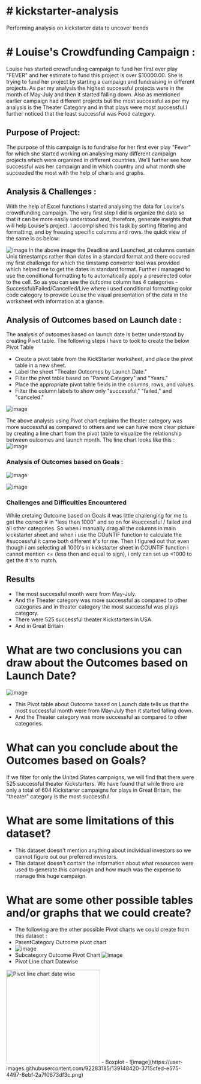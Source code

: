 # # kickstarter-analysis
Performing analysis on kickstarter data to uncover trends
# # Louise's Crowdfunding Campaign :

Louise has started crowdfunding campaign to fund her first ever play "FEVER" and her estimate to fund this project is over $10000.00.
She is trying to fund her project by starting a campaign and fundraising in different projects.
As per my analysis the highest successful projects were in the month of May-July and then it started falling down.
Also as mentioned earlier campaign had different projects but the most successful as per my analysis is the Theater Category and in that
plays were most successful.I further noticed that the least successful was Food category.


## Purpose of Project:

The purpose of this campaign is to fundraise for her first ever play "Fever" for which she started working on analysing many different campaign projects which were organized in different countries. We'll further see how successful was her campaign and in which country and what month she succeeded the most with the help of charts and graphs.

## Analysis & Challenges :

With the help of Excel functions I started analysing the data for Louise's crowdfunding campaign.
The very first step I did is organize the data so that it can be more easily understood and, therefore, generate insights that will help Louise's project. 
I accomplished this task by sorting filtering and formatting, and by freezing specific columns and rows. the quick view of the same is as below:

![image](https://user-images.githubusercontent.com/92283185/139081280-ccfe8711-fc0c-4dad-80a1-6440011a2b78.png)
In the above image the Deadline and Launched_at columns contain Unix timestamps rather than dates in a standard format and there occured my first challenge for which the timstamp converter tool was provided which helped me to get the dates in standard format.
Further i managed to use the conditional formatting to to automatically apply a preselected color to the cell. So as you can see the outcome column has 4 categories - Successful/Failed/Cancelled/Live where i used conditional formatting color code category to provide Louise the visual presentation of the data in the worksheet with information at a glance.

## Analysis of Outcomes based on Launch date :
The analysis of outcomes based on launch date is better understood by creating Pivot table. The following steps i have to took to create the below Pivot Table 
- Create a pivot table from the KickStarter worksheet, and place the pivot table in a new sheet.
- Label the sheet "Theater Outcomes by Launch Date."
- Filter the pivot table based on "Parent Category" and "Years."
- Place the appropriate pivot table fields in the columns, rows, and values.
- Filter the column labels to show only "successful," "failed," and "canceled."

![image](https://user-images.githubusercontent.com/92283185/139135236-8fd283a0-d473-4e67-bea7-7b0e4a6044b4.png)

The above analysis using Pivot chart explains the theater category was more successful as compared to others and we can have more clear picture by creating a line chart from the pivot table to visualize the relationship between outcomes and launch month. The line chart looks like this :
![image](https://user-images.githubusercontent.com/92283185/139135627-597bf102-381a-4db3-bc6e-b0a5e9822330.png)

### Analysis of Outcomes based on Goals :

![image](https://user-images.githubusercontent.com/92283185/139137209-fcb178a3-88b1-4dfe-90a5-9d39bc2790d5.png)

![image](https://user-images.githubusercontent.com/92283185/139137318-9aa9a62e-b9ca-4bb9-837b-9888aae755e6.png)

### Challenges and Difficulties Encountered

While cretaing Outcome based on Goals it was little challenging for me to get the correct # in "less then 1000" and so on for #successful / failed and all other categories. So when i manually drag all the columns in main kickstarter sheet and when i use the COuNTIF function to calculate the #successful it came both different #'s for me. Then I figured out that even though i am selecting all 1000's in kickstarter sheet in COUNTIF function i cannot mention <= (less then and equal to sign), i only can set up <1000 to get the #'s to match.

## Results
- The most successful month were from May-July. 
- And the Theater category was more successful as compared to other categories and in theater category the most successful was plays category.
- There were 525 successful theater Kickstarters in USA.
- And in Great Britain 


# What are two conclusions you can draw about the Outcomes based on Launch Date?
![image](https://user-images.githubusercontent.com/92283185/139140241-b0afafa0-5eaa-475c-8a1c-d53dd77de573.png)

- This Pivot table about Outcome based on Launch date tells us that the most successful month were from May-July then it started falling down. 
- And the Theater category was more successful as compared to other categories.

# What can you conclude about the Outcomes based on Goals?
If we filter for only the United States campaigns, we will find that there were 525 successful theater Kickstarters.
We have found that while there are only a total of 604 Kickstarter campaigns for plays in Great Britain, the "theater" category is the most successful.

# What are some limitations of this dataset?
- This dataset doesn't mention anything about individual investors so we cannot figure out our preferred investors.
- This dataset doesn't contain the information about what resources were used to generate this campaign and how much was the expense to manage this huge campaign.
# What are some other possible tables and/or graphs that we could create?
- The following are the other possible Pivot charts we could create from this dataset :
- ParentCategory Outcome pivot chart
- ![image](https://user-images.githubusercontent.com/92283185/139148898-feb1b901-7b15-498e-a567-214c8a419dd9.png)
- Subcategory Outcome Pivot Chart
![image](https://user-images.githubusercontent.com/92283185/139149268-5dc10e2b-81de-45e2-9969-4b883429e038.png)
- Pivot Line chart Datewise
<img width="250" alt="Pivot line chart date wise" src="https://user-images.githubusercontent.com/92283185/139141396-7a29f80f-52e2-47e7-8920-17525a0f7aac.png">
- Boxplot 
- ![image](https://user-images.githubusercontent.com/92283185/139148420-3715cfed-e575-4497-8ebf-2a7f0673df3c.png)









